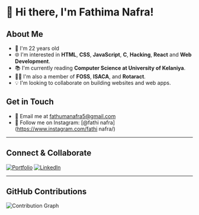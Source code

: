# 👋 Hi there, I'm Fathima Nafra!


## About Me

- 🎂 I'm 22 years old
- 🌐 I'm interested in **HTML**, **CSS**, **JavaScript**, **C**, **Hacking**, **React** and **Web Development**.
- 📚 I'm currently reading **Computer Science at University of Kelaniya**.
- 🏃‍♂️ I'm also a member of **FOSS**, **ISACA**, and **Rotaract**.
- 💡 I'm looking to collaborate on building websites and web apps.
  
## Get in Touch

- 📧 Email me at [fathumanafra5@gmail.com](mailto:fathumanafra5@gmail.com)
- 📸 Follow me on Instagram: [@fathi nafra](https://www.instagram.com/fathi nafra/)


---





## Connect & Collaborate

[![Portfolio]()](your_portfolio_link)
[![LinkedIn](https://www.linkedin.com/in/fathuma-nafra-91499a2a5)](your_linkedin_link)



---

## GitHub Contributions

![Contribution Graph](https://activity-graph.herokuapp.com/graph?username=yourusername&theme=react-dark)

